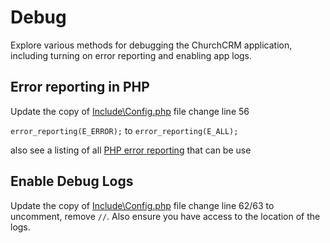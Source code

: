 # Debug 

Explore various methods for debugging the ChurchCRM application, including turning on error reporting and enabling app logs.

## Error reporting in PHP

Update the copy of [Include\Config.php](https://github.com/ChurchCRM/CRM/blob/master/src/Include/Config.php.example) file change line 56 

`error_reporting(E_ERROR);` to `error_reporting(E_ALL);`

also see a listing of all [PHP error reporting]( http://php.net/manual/en/errorfunc.constants.php) that can be use

## Enable Debug Logs

Update the copy of [Include\Config.php](https://github.com/ChurchCRM/CRM/blob/master/src/Include/Config.php.example) file change line 62/63
to uncomment, remove `//`. Also ensure you have access to the location of the logs.




